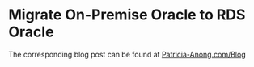 # Migrate On-Premise Oracle to RDS Oracle
The corresponding blog post can be found at [Patricia-Anong.com/Blog](https://Patricia-Anong.com/blog/2017/7/03/rds-oracle)